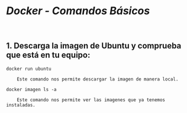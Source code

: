 # ***Docker - Comandos Básicos***

<br>

## 1. Descarga la imagen de Ubuntu y comprueba que está en tu equipo:

`docker run ubuntu` 

        Este comando nos permite descargar la imagen de manera local.
`docker imagen ls -a`

        Este comando nos permite ver las imagenes que ya tenemos instaladas.
